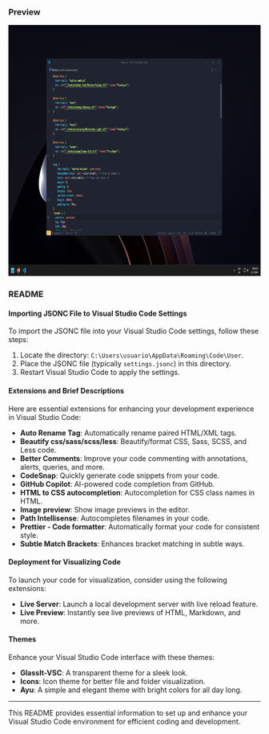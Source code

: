### Preview


<p align="center">
  <img src="showcase/rice.png" alt="urbix" width="1000" height="500">
</p>

### README

#### Importing JSONC File to Visual Studio Code Settings

To import the JSONC file into your Visual Studio Code settings, follow these steps:

1. Locate the directory: `C:\Users\usuario\AppData\Roaming\Code\User`.
2. Place the JSONC file (typically `settings.jsonc`) in this directory.
3. Restart Visual Studio Code to apply the settings.

#### Extensions and Brief Descriptions

Here are essential extensions for enhancing your development experience in Visual Studio Code:

- **Auto Rename Tag**: Automatically rename paired HTML/XML tags.
- **Beautify css/sass/scss/less**: Beautify/format CSS, Sass, SCSS, and Less code.
- **Better Comments**: Improve your code commenting with annotations, alerts, queries, and more.
- **CodeSnap**: Quickly generate code snippets from your code.
- **GitHub Copilot**: AI-powered code completion from GitHub.
- **HTML to CSS autocompletion**: Autocompletion for CSS class names in HTML.
- **Image preview**: Show image previews in the editor.
- **Path Intellisense**: Autocompletes filenames in your code.
- **Prettier - Code formatter**: Automatically format your code for consistent style.
- **Subtle Match Brackets**: Enhances bracket matching in subtle ways.

#### Deployment for Visualizing Code

To launch your code for visualization, consider using the following extensions:

- **Live Server**: Launch a local development server with live reload feature.
- **Live Preview**: Instantly see live previews of HTML, Markdown, and more.

#### Themes

Enhance your Visual Studio Code interface with these themes:

- **GlassIt-VSC**: A transparent theme for a sleek look.
- **Icons**: Icon theme for better file and folder visualization.
- **Ayu**: A simple and elegant theme with bright colors for all day long.

---

This README provides essential information to set up and enhance your Visual Studio Code environment for efficient coding and development.
